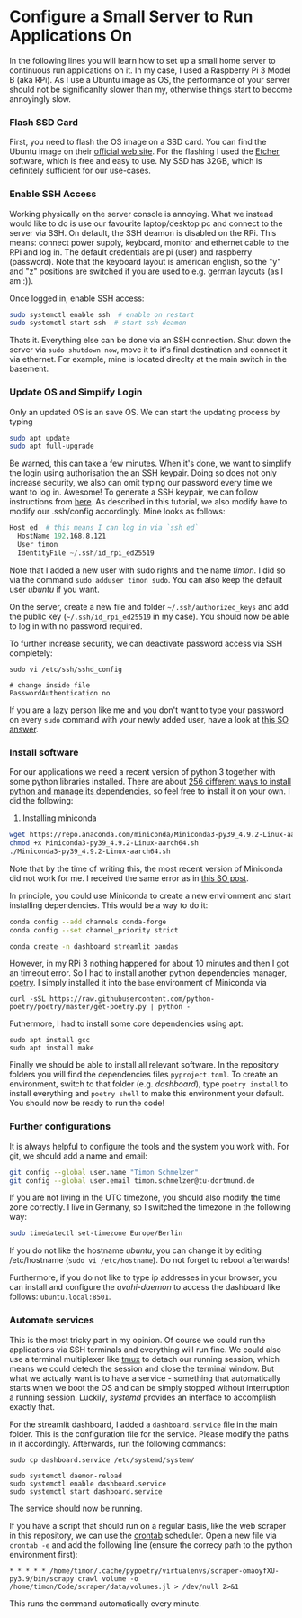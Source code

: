# Configure a Small Server to Run Applications On
In the following lines you will learn how to set up a small home server to continuous
run applications on it. In my case, I used a Raspberry Pi 3 Model B (aka RPi). As I use a
Ubuntu image as OS, the performance of your server should not be significanlty slower
than my, otherwise things start to become annoyingly slow.

### Flash SSD Card
First, you need to flash the OS image on a SSD card. You can find the Ubuntu image
on their [official web site](https://ubuntu.com/download/raspberry-pi). For the flashing
I used the [Etcher](https://www.balena.io/etcher/) software, which is free and easy to use.
My SSD has 32GB, which is definitely sufficient for our use-cases.

### Enable SSH Access
Working physically on the server console is annoying. What we instead would
like to do is use our favourite laptop/desktop pc and connect to the server via SSH. On default,
the SSH deamon is disabled on the RPi. This means: connect power supply, keyboard, monitor and
ethernet cable to the RPi and log in. The default credentials are pi (user) and raspberry (password).
Note that the keyboard layout is american english, so the "y" and "z" positions are switched if you
are used to e.g. german layouts (as I am :)).

Once logged in, enable SSH access:

```bash
sudo systemctl enable ssh  # enable on restart
sudo systemctl start ssh  # start ssh deamon
```

Thats it. Everything else can be done via an SSH connection. Shut down the server via
`sudo shutdown now`, move it to it's final destination and connect it via ethernet.
For example, mine is located direclty at the main switch in the basement.

### Update OS and Simplify Login
Only an updated OS is an save OS. We can start the updating process by typing

```bash
sudo apt update
sudo apt full-upgrade
```

Be warned, this can take a few minutes. When it's done, we want to simplify the login
using authorisation the an SSH keypair. Doing so does not only increase security, we
also can omit typing our password every time we want to log in. Awesome! To generate a
SSH keypair, we can follow instructions from [here](https://bit.ly/3tPQP93).
As described in this tutorial, we also modify have to modify our .ssh/config accordingly.
Mine looks as follows:

```s
Host ed  # this means I can log in via `ssh ed`
  HostName 192.168.8.121
  User timon
  IdentityFile ~/.ssh/id_rpi_ed25519
```

Note that I added a new user with sudo rights and the name _timon_. I did so via the
command `sudo adduser timon sudo`. You can also keep the default user _ubuntu_ if you want.

On the server, create a new file and folder `~/.ssh/authorized_keys` and add the public key
(`~/.ssh/id_rpi_ed25519` in my case). You should now be able to log in with no password
required.

To further increase security, we can deactivate password access via SSH completely:

```
sudo vi /etc/ssh/sshd_config

# change inside file
PasswordAuthentication no
```

If you are a lazy person like me and you don't want to type your password on every `sudo`
command with your newly added user, have a look at [this SO answer](https://askubuntu.com/a/147265).

### Install software
For our applications we need a recent version of python 3 together with some
python libraries installed. There are about [256 different ways to install
python and manage its dependencies](https://xkcd.com/1987/), so feel free
to install it on your own. I did the following:

1. Installing miniconda
```bash
wget https://repo.anaconda.com/miniconda/Miniconda3-py39_4.9.2-Linux-aarch64.sh
chmod +x Miniconda3-py39_4.9.2-Linux-aarch64.sh
./Miniconda3-py39_4.9.2-Linux-aarch64.sh
```
Note that by the time of writing this, the most recent version of Miniconda did not work for me. I received
the same error as in [this SO post](https://stackoverflow.com/questions/68099000/conda-init-illegal-instruction-core-dumped).

In principle, you could use Miniconda to create a new environment and start installing
dependencies. This would be a way to do it:

```bash
conda config --add channels conda-forge
conda config --set channel_priority strict

conda create -n dashboard streamlit pandas
```

However, in my RPi 3 nothing happened for about 10 minutes and then I got an timeout error.
So I had to install another python dependencies manager, [poetry](https://python-poetry.org/).
I simply installed it into the `base` environment of Miniconda via

```
curl -sSL https://raw.githubusercontent.com/python-poetry/poetry/master/get-poetry.py | python -
```

Futhermore, I had to install some core dependencies using apt:

```
sudo apt install gcc
sudo apt install make
```

Finally we should be able to install all relevant software. In the repository folders you will find
the dependencies files `pyproject.toml`. To create an environment, switch to that folder (e.g. _dashboard_),
type `poetry install` to install everything and `poetry shell` to make this environment your default.
You should now be ready to run the code!

### Further configurations
It is always helpful to configure the tools and the system you work with. For git, we should add
a name and email:

```bash
git config --global user.name "Timon Schmelzer"
git config --global user.email timon.schmelzer@tu-dortmund.de
```

If you are not living in the UTC timezone, you should also modify the time zone correctly. I
live in Germany, so I switched the timezone in the following way:

```bash
sudo timedatectl set-timezone Europe/Berlin
```

If you do not like the hostname _ubuntu_, you can change it by editing
/etc/hostname (`sudo vi /etc/hostname`). Do not forget to reboot afterwards!

Furthermore, if you do not like to type ip addresses in your browser, you
can install and configure the _avahi-daemon_ to access the
dashboard like follows: `ubuntu.local:8501`.

### Automate services
This is the most tricky part in my opinion. Of course we could run the applications via
SSH terminals and everything will run fine. We could also use a terminal multiplexer
like [tmux](https://github.com/tmux/tmux) to detach our running session, which means
we could detech the session and close the terminal window. But what we actually want is
to have a service - something that automatically starts when we boot the OS and
can be simply stopped without interruption a running session. Luckily, _systemd_
provides an interface to accomplish exactly that.

For the streamlit dashboard, I added a `dashboard.service` file in the main folder.
This is the configuration file for the service. Please modify the paths in it accordingly.
Afterwards, run the following commands:

```
sudo cp dashboard.service /etc/systemd/system/

sudo systemctl daemon-reload
sudo systemctl enable dashboard.service
sudo systemctl start dashboard.service
```

The service should now be running.

If you have a script that should run on a regular basis, like the web scraper in this repository,
we can use the [crontab](https://man7.org/linux/man-pages/man5/crontab.5.html) scheduler.
Open a new file via `crontab -e` and add the following line (ensure the correcy path to the python
environment first):

```
* * * * * /home/timon/.cache/pypoetry/virtualenvs/scraper-omaoyfXU-py3.9/bin/scrapy crawl volume -o /home/timon/Code/scraper/data/volumes.jl > /dev/null 2>&1
```

This runs the command automatically every minute.
